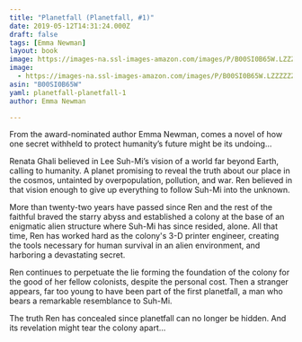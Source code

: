 ```yaml
---
title: "Planetfall (Planetfall, #1)"
date: 2019-05-12T14:31:24.000Z
draft: false
tags: [Emma Newman]
layout: book
image: https://images-na.ssl-images-amazon.com/images/P/B00SI0B65W.LZZZZZZZ.jpg
image: 
  - https://images-na.ssl-images-amazon.com/images/P/B00SI0B65W.LZZZZZZZ.jpg
asin: "B00SI0B65W"
yaml: planetfall-planetfall-1
author: Emma Newman

---
```


From the award-nominated author Emma Newman, comes a novel of how one secret withheld to protect humanity’s future might be its undoing…  
  
Renata Ghali believed in Lee Suh-Mi’s vision of a world far beyond Earth, calling to humanity. A planet promising to reveal the truth about our place in the cosmos, untainted by overpopulation, pollution, and war. Ren believed in that vision enough to give up everything to follow Suh-Mi into the unknown.   
  
More than twenty-two years have passed since Ren and the rest of the faithful braved the starry abyss and established a colony at the base of an enigmatic alien structure where Suh-Mi has since resided, alone. All that time, Ren has worked hard as the colony's 3-D printer engineer, creating the tools necessary for human survival in an alien environment, and harboring a devastating secret.  
  
Ren continues to perpetuate the lie forming the foundation of the colony for the good of her fellow colonists, despite the personal cost. Then a stranger appears, far too young to have been part of the first planetfall, a man who bears a remarkable resemblance to Suh-Mi.   
  
The truth Ren has concealed since planetfall can no longer be hidden. And its revelation might tear the colony apart…